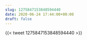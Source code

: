 ```yaml
---
slug: 1275847153848594440
date: 2020-06-24 17:44:00+00:00
draft: false
---
```


{{< tweet 1275847153848594440 >}}
